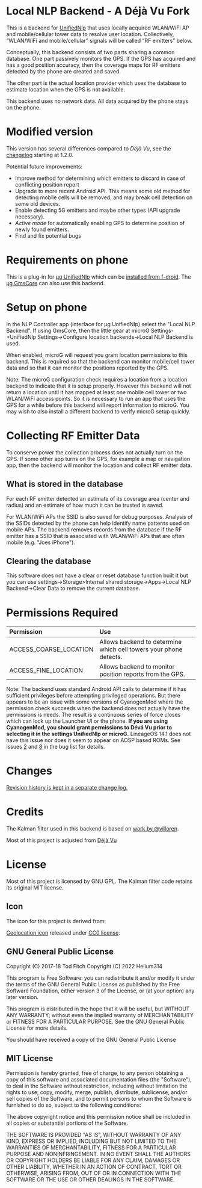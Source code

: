 Local NLP Backend - A Déjà Vu Fork
==================================
This is a backend for [UnifiedNlp](https://github.com/microg/android_packages_apps_UnifiedNlp) that uses locally acquired WLAN/WiFi AP and mobile/cellular tower data to resolve user location. Collectively, “WLAN/WiFi and mobile/cellular” signals will be called “RF emitters” below.

Conceptually, this backend consists of two parts sharing a common database. One part passively monitors the GPS. If the GPS has acquired and has a good position accuracy, then the coverage maps for RF emitters detected by the phone are created and saved.

The other part is the actual location provider which uses the database to estimate location when the GPS is not available.

This backend uses no network data. All data acquired by the phone stays on the phone.

<!--
<a href="https://f-droid.org/packages/org.fitchfamily.android.dejavu/" target="_blank">
<img src="https://f-droid.org/badge/get-it-on.png" alt="Get it on F-Droid" height="90"/></a>
-->

Modified version
================
This version has several differences compared to *Déjà Vu*, see the [changelog](https://github.com/helium314/DejaVu/CHANGELOG.md) starting at 1.2.0.

Potential future improvements:
* Improve method for determining which emitters to discard in case of conflicting position report
* Upgrade to more recent Android API. This means some old method for detecting mobile cells will be removed, and may break cell detection on some old devices.
* Enable detecting 5G emitters and maybe other types (API upgrade necessary).
* *Active mode* for automatically enabling GPS to determine position of newly found emitters.
* Find and fix potential bugs

Requirements on phone
=====================
This is a plug-in for [µg UnifiedNlp](http://forum.xda-developers.com/android/apps-games/app-g-unifiednlp-floss-wi-fi-cell-tower-t2991544) which can be [installed from f-droid](https://f-droid.org/repository/browse/?fdfilter=unified&fdpage=1&page_id=0). The [µg GmsCore](http://forum.xda-developers.com/android/apps-games/app-microg-gmscore-floss-play-services-t3217616) can also use this backend.

Setup on phone
==============
In the NLP Controller app (interface for µg UnifiedNlp) select the "Local NLP Backend". If using GmsCore, then the little gear at microG Settings->UnifiedNlp Settings->Configure location backends->Local NLP Backend is used.

When enabled, microG will request you grant location permissions to this backend. This is required so that the backend can monitor mobile/cell tower data and so that it can monitor the positions reported by the GPS.

Note: The microG configuration check requires a location from a location backend to indicate that it is setup properly. However this backend will not return a location until it has mapped at least one mobile cell tower or two WLAN/WiFi access points. So it is necessary to run an app that uses the GPS for a while before this backend will report information to microG. You may wish to also install a different backend to verify microG setup quickly.

Collecting RF Emitter Data
======================
To conserve power the collection process does not actually turn on the GPS. If some other app turns on the GPS, for example a map or navigation app, then the backend will monitor the location and collect RF emitter data.

What is stored in the database
------------------------------
For each RF emitter detected an estimate of its coverage area (center and radius) and an estimate of how much it can be trusted is saved.

For WLAN/WiFi APs the SSID is also saved for debug purposes. Analysis of the SSIDs detected by the phone can help identify name patterns used on mobile APs. The backend removes records from the database if the RF emitter has a SSID that is associated with WLAN/WiFi APs that are often mobile (e.g. "Joes iPhone").

Clearing the database
---------------------
This software does not have a clear or reset database function built it but you can use settings->Storage>Internal shared storage->Apps->Local NLP Backend->Clear Data to remove the current database.

Permissions Required
====================
|Permission|Use|
|:----------|:---|
ACCESS_COARSE_LOCATION|Allows backend to determine which cell towers your phone detects.
ACCESS_FINE_LOCATION|Allows backend to monitor position reports from the GPS.

Note: The backend uses standard Android API calls to determine if it has sufficient privileges before attempting privileged operations. But there appears to be an issue with some versions of CyanogenMod where the permission check succeeds when the backend does not actually have the permissions is needs. The result is a continuous series of force closes which can lock up the Launcher UI or the phone. **If you are using CyanogenMod, you should grant permissions to Dévá Vu prior to selecting it in the settings UnifiedNlp or microG.** LineageOS 14.1 does not have this issue nor does it seem to appear on AOSP based ROMs. See issues [2](https://github.com/n76/DejaVu/issues/2) and [8](https://github.com/n76/DejaVu/issues/8) in the bug list for details.

Changes
=======
[Revision history is kept in a separate change log.](CHANGELOG.md)

Credits
=======
The Kalman filter used in this backend is based on [work by @villoren](https://github.com/villoren/KalmanLocationManager.git).

Most of this project is adjusted from [Déjà Vu](https://github.com/n76/DejaVu)

License
=======

Most of this project is licensed by GNU GPL. The Kalman filter code retains its original MIT license.

Icon
----
The icon for this project is derived from:

[Geolocation icon](https://commons.wikimedia.org/wiki/File:Geolocation_-_The_Noun_Project.svg) released under [CC0 license](https://creativecommons.org/publicdomain/zero/1.0/deed.en).

GNU General Public License
--------------------------
Copyright (C) 2017-18 Tod Fitch
Copyright (C) 2022 Helium314

This program is Free Software: you can redistribute it and/or modify it under the terms of the GNU General Public License as published by the Free Software Foundation, either version 3 of the License, or (at your option) any later version.

This program is distributed in the hope that it will be useful, but WITHOUT ANY WARRANTY; without even the implied warranty of MERCHANTABILITY or FITNESS FOR A PARTICULAR PURPOSE.  See the GNU General Public License for more details.

You should have received a copy of the GNU General Public License

MIT License
-----------
Permission is hereby granted, free of charge, to any person obtaining a copy
of this software and associated documentation files (the "Software"), to deal
in the Software without restriction, including without limitation the rights
to use, copy, modify, merge, publish, distribute, sublicense, and/or sell
copies of the Software, and to permit persons to whom the Software is
furnished to do so, subject to the following conditions:

The above copyright notice and this permission notice shall be included in all
copies or substantial portions of the Software.

THE SOFTWARE IS PROVIDED "AS IS", WITHOUT WARRANTY OF ANY KIND, EXPRESS OR
IMPLIED, INCLUDING BUT NOT LIMITED TO THE WARRANTIES OF MERCHANTABILITY,
FITNESS FOR A PARTICULAR PURPOSE AND NONINFRINGEMENT. IN NO EVENT SHALL THE
AUTHORS OR COPYRIGHT HOLDERS BE LIABLE FOR ANY CLAIM, DAMAGES OR OTHER
LIABILITY, WHETHER IN AN ACTION OF CONTRACT, TORT OR OTHERWISE, ARISING FROM,
OUT OF OR IN CONNECTION WITH THE SOFTWARE OR THE USE OR OTHER DEALINGS IN THE
SOFTWARE.
